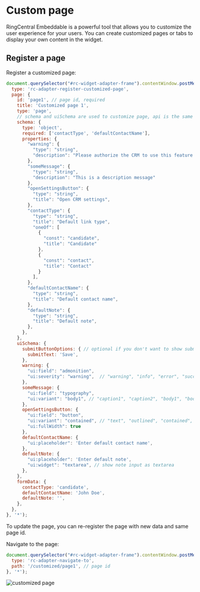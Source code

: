 # Custom page

<!-- md:version 2.0.0 -->

RingCentral Embeddable is a powerful tool that allows you to customize the user experience for your users. You can create customized pages or tabs to display your own content in the widget.

## Register a page

Register a customized page:

```js
document.querySelector("#rc-widget-adapter-frame").contentWindow.postMessage({
  type: 'rc-adapter-register-customized-page',
  page: {
    id: 'page1', // page id, required
    title: 'Customized page 1',
    type: 'page',
    // schema and uiSchema are used to customize page, api is the same as [react-jsonschema-form](https://rjsf-team.github.io/react-jsonschema-form)
    schema: {
      type: 'object',
      required: ['contactType', 'defaultContactName'],
      properties: {
        "warning": {
          "type": "string",
          "description": "Please authorize the CRM to use this feature."
        },
        "someMessage": {
          "type": "string",
          "description": "This is a description message"
        },
        "openSettingsButton": {
          "type": "string",
          "title": "Open CRM settings",
        },
        "contactType": {
          "type": "string",
          "title": "Default link type",
          "oneOf": [
            {
              "const": "candidate",
              "title": "Candidate"
            },
            {
              "const": "contact",
              "title": "Contact"
            }
          ],
        },
        "defaultContactName": {
          "type": "string",
          "title": "Default contact name",
        },
        "defaultNote": {
          "type": "string",
          "title": "Default note",
        },
      },
    },
    uiSchema: {
      submitButtonOptions: { // optional if you don't want to show submit button
        submitText: 'Save',
      },
      warning: {
        "ui:field": "admonition",
        "ui:severity": "warning",  // "warning", "info", "error", "success"
      },
      someMessage: {
        "ui:field": "typography",
        "ui:variant": "body1", // "caption1", "caption2", "body1", "body2", "subheading2", "subheading1", "title2", "title1"
      },
      openSettingsButton: {
        "ui:field": "button",
        "ui:variant": "contained", // "text", "outlined", "contained", "plain"
        "ui:fullWidth": true
      },
      defaultContactName: {
        "ui:placeholder": 'Enter default contact name',
      },
      defaultNote: {
        "ui:placeholder": 'Enter default note',
        "ui:widget": "textarea", // show note input as textarea
      },
    },
    formData: {
      contactType: 'candidate',
      defaultContactName: 'John Doe',
      defaultNote: '',
    },
  },
}, '*');
```

To update the page, you can re-register the page with new data and same page id.

Navigate to the page:

```js
document.querySelector("#rc-widget-adapter-frame").contentWindow.postMessage({
  type: 'rc-adapter-navigate-to',
  path: '/customized/page1', // page id
}, '*');
```

![customized page](https://github.com/ringcentral/ringcentral-embeddable/assets/7036536/2a20feaf-1336-4559-a488-ed327dd49ddc)
